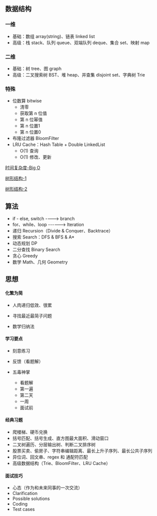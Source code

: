 

## 数据结构

### 一维

* 基础：数组 array(string)、链表 linked list
* 高级：栈 stack、队列 queue、双端队列 deque、集合 set、映射 map

### 二维

* 基础：树 tree、图 graph
* 高级：二叉搜索树 BST、堆 heap、并查集 disjoint set、字典树 Trie

### 特殊

* 位数算 bitwise
  * 清零
  * 获取第 n 位值
  * 第 n 位幂值
  * 第 n 位置1
  * 第 n 位置0
* 布隆过滤器 BloomFilter
* LRU Cache：Hash Table + Double LinkedList
  * O(1) 查询
  * O(1) 修改、更新

[时间复杂度-Big O](https://www.bigocheatsheet.com/)

[树形结构-1](https://juejin.im/post/6844903859974848520)

[树形结构-2](https://zhuanlan.zhihu.com/p/27700617)



## 算法

* if - else, switch ----> branch
* for、while、loop ------> Iteration
* 递归 Recursion（Divide & Conquer、Backtrace）
* 搜索 Search：DFS & BFS & A*
* 动态规划 DP
* 二分查找 Binary Search
* 贪心 Greedy
* 数学 Math、几何 Geometry



## 思想

#### 化繁为简

* 人肉递归低效、很累

* 寻找最近最简子问题
* 数学归纳法

#### 学习要点

* 刻意练习
* 反馈（看题解）

* 五毒神掌
  * 看题解
  * 第一遍
  * 第二天
  * 一周
  * 面试前

#### 经典习题

* 爬楼梯、硬币兑换
* 括号匹配、括号生成、直方图最大面积、滑动窗口
* 二叉树遍历、分层输出树、判断二叉排序树
* 股票买卖、偷房子、字符串编辑距离、最长上升子序列、最长公共子序列
* 异位词、回文串、regex 和 通配符匹配
* 高级数据结构（Trie、BloomFilter、LRU Cache）

#### 面试技巧

* 心态（作为和未来同事的一次交流）
* Clarification
* Possible solutions
* Coding
* Test cases









